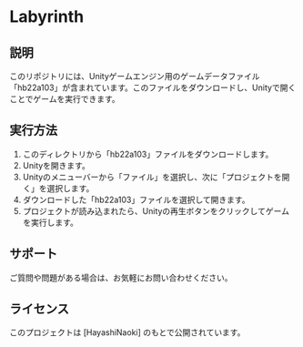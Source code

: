 # Labyrinth

## 説明

このリポジトリには、Unityゲームエンジン用のゲームデータファイル「hb22a103」が含まれています。このファイルをダウンロードし、Unityで開くことでゲームを実行できます。

## 実行方法

1. このディレクトリから「hb22a103」ファイルをダウンロードします。
2. Unityを開きます。
3. Unityのメニューバーから「ファイル」を選択し、次に「プロジェクトを開く」を選択します。
4. ダウンロードした「hb22a103」ファイルを選択して開きます。
5. プロジェクトが読み込まれたら、Unityの再生ボタンをクリックしてゲームを実行します。

## サポート

ご質問や問題がある場合は、お気軽にお問い合わせください。

## ライセンス

このプロジェクトは [HayashiNaoki] のもとで公開されています。
